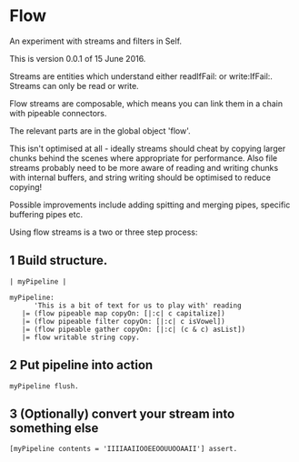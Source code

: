 # Flow
An experiment with streams and filters in Self.

This is version 0.0.1 of 15 June 2016.

Streams are entities which understand either readIfFail: or write:IfFail:. Streams can only be read or write.

Flow streams are composable, which means you can link them in a chain with pipeable connectors. 

The relevant parts are in the global object 'flow'.

This isn't optimised at all - ideally streams should cheat by copying larger chunks behind the scenes where appropriate for performance. Also file streams probably need to be more aware of reading and writing chunks with internal buffers, and string writing should be optimised to reduce copying! 

Possible improvements include adding spitting and merging pipes, specific buffering pipes etc.

Using flow streams is a two or three step process:

## 1 Build structure.

``` 
| myPipeline |

myPipeline: 
      'This is a bit of text for us to play with' reading 
   |= (flow pipeable map copyOn: [|:c| c capitalize])
   |= (flow pipeable filter copyOn: [|:c| c isVowel])
   |= (flow pipeable gather copyOn: [|:c| (c & c) asList])
   |= flow writable string copy.
```

## 2 Put pipeline into action

```
myPipeline flush.
```

## 3 (Optionally) convert your stream into something else

```
[myPipeline contents = 'IIIIAAIIOOEEOOUUOOAAII'] assert.
```



